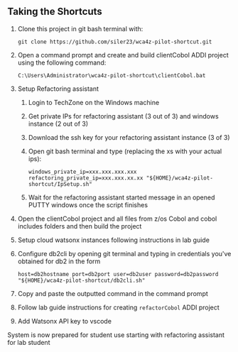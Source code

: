 ## Taking the Shortcuts

1. Clone this project in git bash terminal with:

	```
	git clone https://github.com/siler23/wca4z-pilot-shortcut.git
	```

2. Open a command prompt and create and build clientCobol ADDI project using the following command:  

	```
	C:\Users\Administrator\wca4z-pilot-shortcut\clientCobol.bat
	```

3. Setup Refactoring assistant

	1. Login to TechZone on the Windows machine
	2. Get private IPs for refactoring assistant (3 out of 3) and windows instance (2 out of 3)
	3. Download the ssh key for your refactoring assistant instance (3 of 3)
	4. Open git bash terminal and type (replacing the xs with your actual ips):

		```
		windows_private_ip=xxx.xxx.xxx.xxx refactoring_private_ip=xxx.xxx.xx.xx "${HOME}/wca4z-pilot-shortcut/IpSetup.sh"
		```

	5. Wait for the refactoring assistant started message in an opened PUTTY windows once the script finishes

4. Open the clientCobol project and all files from z/os Cobol and cobol includes folders and then build the project

5. Setup cloud watsonx instances following instructions in lab guide

6. Configure db2cli by opening git terminal and typing in credentials you've obtained for db2 in the form

	```
	host=db2hostname port=db2port user=db2user password=db2password "${HOME}/wca4z-pilot-shortcut/db2cli.sh"
	```

7. Copy and paste the outputted command in the command prompt

8. Follow lab guide instructions for creating `refactorCobol` ADDI project

9. Add Watsonx API key to vscode

System is now prepared for student use starting with refactoring assistant for lab student